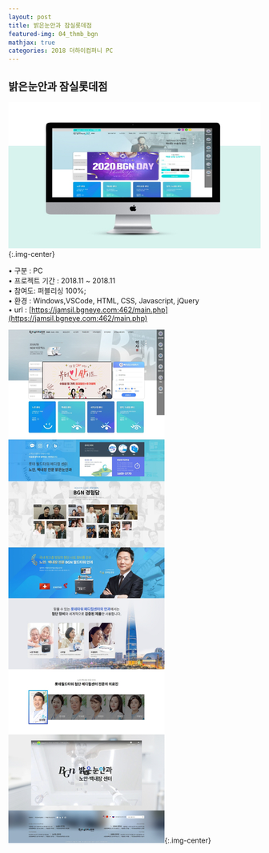 ```yaml
---
layout: post
title: 밝은눈안과 잠실롯데점
featured-img: 04_thmb_bgn
mathjax: true
categories: 2018 더하이컴퍼니 PC
---
```


## 밝은눈안과 잠실롯데점

![04_thmb_bgn](/assets/img/posts/04_thmb_bgn.jpg){:.img-center}  

• 구분 : PC  
• 프로젝트 기간 : 2018.11 ~ 2018.11  
• 참여도: 퍼블리싱 100%;  
• 환경 : Windows,VSCode, HTML, CSS, Javascript, jQuery  
• url : [https://jamsil.bgneye.com:462/main.php](https://jamsil.bgneye.com:462/main.php)  

![04_bgn_main](/images/04_bgn_main.jpg){:.img-center}  